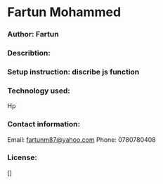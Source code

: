 # Fartun Mohammed

### Author: Fartun 

###  Describtion:


### Setup instruction: discribe js function

### Technology used:
Hp 

### Contact information:
Email: fartunm87@yahoo.com
Phone: 0780780408

### License: 

[] 


